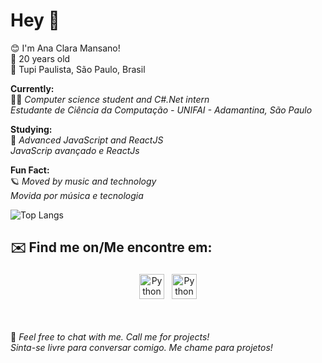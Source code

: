 # Hey 👋
😊 I'm Ana Clara Mansano! <br>
📆 20 years old <br>
📍 Tupi Paulista, São Paulo, Brasil

**Currently:** <br>
  👩‍💻 *Computer science student and C#.Net intern* <br>
	  *Estudante de Ciência da Computação - UNIFAI - Adamantina, São Paulo*
	  
**Studying:** <br>
🎯 *Advanced JavaScript and ReactJS* <br>
*JavaScrip avançado e ReactJs*

**Fun Fact:** <br>
🪐 *Moved by music and technology* <br>
*Movida por música e tecnologia*

![Top Langs](https://github-readme-stats.vercel.app/api/top-langs/?username=dev-aclara&theme=material-palenight)


## ✉️ Find me on/Me encontre em:


<p align="center">
 <a href="https://www.linkedin.com/in/ana-clara-mansano-5051011ab/" target="_blank" rel="noopener noreferrer"> <img src="https://cdn.jsdelivr.net/npm/simple-icons@v3/icons/linkedin.svg" alt="Python" height="40" style="vertical-align:top; margin:4px"></a>
 <a href="mailto:anacmans@outlook.com"> <img src="https://cdn.jsdelivr.net/npm/simple-icons@v3/icons/gmail.svg" alt="Python" height="40" style="vertical-align:top; margin:4px"></a>
</p>
<br>
<br>
💬 <i>Feel free to chat with me. Call me for projects!
<br>
<i>Sinta-se livre para conversar comigo. Me chame para projetos!

